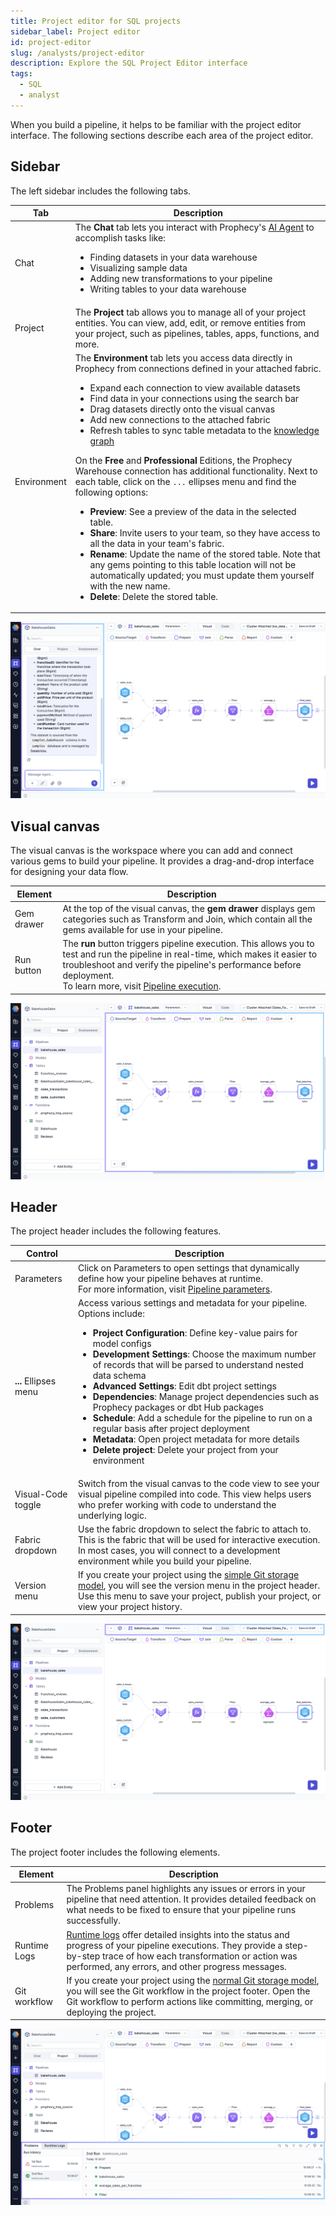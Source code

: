 ```yaml
---
title: Project editor for SQL projects
sidebar_label: Project editor
id: project-editor
slug: /analysts/project-editor
description: Explore the SQL Project Editor interface
tags:
  - SQL
  - analyst
---
```


When you build a pipeline, it helps to be familiar with the project editor interface. The following sections describe each area of the project editor.

## Sidebar

The left sidebar includes the following tabs.

| Tab         | Description                                                                                                                                                                                                                                                                                                                                                                                                                                                                                                                                                                                                                                                                                                                                                                                                                                                                                                                                                                                                                                                                                                                                                  |
| ----------- | ------------------------------------------------------------------------------------------------------------------------------------------------------------------------------------------------------------------------------------------------------------------------------------------------------------------------------------------------------------------------------------------------------------------------------------------------------------------------------------------------------------------------------------------------------------------------------------------------------------------------------------------------------------------------------------------------------------------------------------------------------------------------------------------------------------------------------------------------------------------------------------------------------------------------------------------------------------------------------------------------------------------------------------------------------------------------------------------------------------------------------------------------------------ |
| Chat        | The **Chat** tab lets you interact with Prophecy's [AI Agent](/analysts/ai-chat) to accomplish tasks like: <ul><li>Finding datasets in your data warehouse</li><li>Visualizing sample data</li><li>Adding new transformations to your pipeline</li><li>Writing tables to your data warehouse</li></ul>                                                                                                                                                                                                                                                                                                                                                                                                                                                                                                                                                                                                                                                                                                                                                                                                                                                       |
| Project     | The **Project** tab allows you to manage all of your project entities. You can view, add, edit, or remove entities from your project, such as pipelines, tables, apps, functions, and more.                                                                                                                                                                                                                                                                                                                                                                                                                                                                                                                                                                                                                                                                                                                                                                                                                                                                                                                                                                  |
| Environment | The **Environment** tab lets you access data directly in Prophecy from connections defined in your attached fabric. <ul><li>Expand each connection to view available datasets</li><li>Find data in your connections using the search bar</li><li>Drag datasets directly onto the visual canvas</li><li>Add new connections to the attached fabric</li><li>Refresh tables to sync table metadata to the [knowledge graph](/knowledge-graph)</li></ul>On the **Free** and **Professional** Editions, the Prophecy Warehouse connection has additional functionality. Next to each table, click on the <code>...</code> ellipses menu and find the following options: <ul><li><strong>Preview</strong>: See a preview of the data in the selected table.</li><li><strong>Share</strong>: Invite users to your team, so they have access to all the data in your team's fabric.</li><li><strong>Rename</strong>: Update the name of the stored table. Note that any gems pointing to this table location will not be automatically updated; you must update them yourself with the new name.</li><li><strong>Delete</strong>: Delete the stored table.</li></ul> |

![Project sidebar](img/project-sidebar.png)

## Visual canvas

The visual canvas is the workspace where you can add and connect various gems to build your pipeline. It provides a drag-and-drop interface for designing your data flow.

| Element    | Description                                                                                                                                                                                                                                                                             |
| ---------- | --------------------------------------------------------------------------------------------------------------------------------------------------------------------------------------------------------------------------------------------------------------------------------------- |
| Gem drawer | At the top of the visual canvas, the **gem drawer** displays gem categories such as Transform and Join, which contain all the gems available for use in your pipeline.                                                                                                                  |
| Run button | The **run** button triggers pipeline execution. This allows you to test and run the pipeline in real-time, which makes it easier to troubleshoot and verify the pipeline's performance before deployment. <br/>To learn more, visit [Pipeline execution](/analysts/pipeline-execution). |

![Project canvas](img/project-canvas.png)

## Header

The project header includes the following features.

| Control               | Description                                                                                                                                                                                                                                                                                                                                                                                                                                                                                                                                                                                                                                                                                                                                                                                    |
| --------------------- | ---------------------------------------------------------------------------------------------------------------------------------------------------------------------------------------------------------------------------------------------------------------------------------------------------------------------------------------------------------------------------------------------------------------------------------------------------------------------------------------------------------------------------------------------------------------------------------------------------------------------------------------------------------------------------------------------------------------------------------------------------------------------------------------------- |
| Parameters            | Click on Parameters to open settings that dynamically define how your pipeline behaves at runtime. <br/>For more information, visit [Pipeline parameters](/analysts/pipeline-parameters).                                                                                                                                                                                                                                                                                                                                                                                                                                                                                                                                                                                                      |
| **...** Ellipses menu | Access various settings and metadata for your pipeline. Options include: <ul><li><strong>Project Configuration</strong>: Define key-value pairs for model configs</li><li><strong>Development Settings</strong>: Choose the maximum number of records that will be parsed to understand nested data schema</li><li><strong>Advanced Settings</strong>: Edit dbt project settings</li><li><strong>Dependencies</strong>: Manage project dependencies such as Prophecy packages or dbt Hub packages</li><li><strong>Schedule</strong>: Add a schedule for the pipeline to run on a regular basis after project deployment</li><li><strong>Metadata</strong>: Open project metadata for more details</li><li><strong>Delete project</strong>: Delete your project from your environment</li></ul> |
| Visual-Code toggle    | Switch from the visual canvas to the code view to see your visual pipeline compiled into code. This view helps users who prefer working with code to understand the underlying logic.                                                                                                                                                                                                                                                                                                                                                                                                                                                                                                                                                                                                          |
| Fabric dropdown       | Use the fabric dropdown to select the fabric to attach to. This is the fabric that will be used for interactive execution. In most cases, you will connect to a development environment while you build your pipeline.                                                                                                                                                                                                                                                                                                                                                                                                                                                                                                                                                                         |
| Version menu          | If you create your project using the [simple Git storage model](docs/analysts/version-control/version-control.md), you will see the version menu in the project header. Use this menu to save your project, publish your project, or view your project history.                                                                                                                                                                                                                                                                                                                                                                                                                                                                                                                                |

![Project header](img/project-header.png)

## Footer

The project footer includes the following elements.

| Element      | Description                                                                                                                                                                                                                                                          |
| ------------ | -------------------------------------------------------------------------------------------------------------------------------------------------------------------------------------------------------------------------------------------------------------------- |
| Problems     | The Problems panel highlights any issues or errors in your pipeline that need attention. It provides detailed feedback on what needs to be fixed to ensure that your pipeline runs successfully.                                                                     |
| Runtime Logs | [Runtime logs](/analysts/logs) offer detailed insights into the status and progress of your pipeline executions. They provide a step-by-step trace of how each transformation or action was performed, any errors, and other progress messages.                      |
| Git workflow | If you create your project using the [normal Git storage model](docs/analysts/version-control/version-control.md), you will see the Git workflow in the project footer. Open the Git workflow to perform actions like committing, merging, or deploying the project. |

![Project footer](img/project-footer.png)
